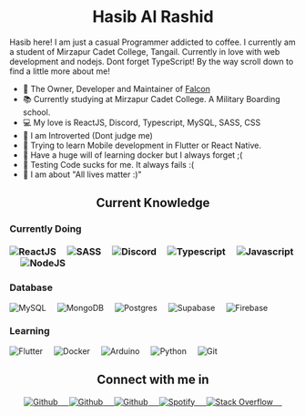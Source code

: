 <h1 align="center"><b>Hasib Al Rashid</b></h1>

<p>Hasib here! I am just a casual Programmer addicted to coffee. I currently am a student of Mirzapur Cadet College, Tangail. Currently in love with web development and nodejs. Dont forget TypeScript! By the way scroll down to find a little more about me!</p>

- 🔭 The Owner, Developer and Maintainer of [Falcon](https://github.com/hasib-rashid/Falcon)
- 📚 Currently studying at Mirzapur Cadet College. A Military Boarding school.
- 💻 My love is ReactJS, Discord, Typescript, MySQL, SASS, CSS
- 👦 I am Introverted (Dont judge me)
- 📱 Trying to learn Mobile development in Flutter or React Native.
- 🐳 Have a huge will of learning docker but I always forget ;(
- 🧪 Testing Code sucks for me. It always fails :(
- 🤼 I am about "All lives matter :)"

<h2 align="center">Current Knowledge</h2>

<h3>Currently Doing
<br>
<br>
<div>
<img src="https://img.shields.io/badge/react-%2320232a.svg?style=for-the-badge&logo=react&logoColor=%2361DAFB" alt="ReactJS">&nbsp;&nbsp;&nbsp;&nbsp;
<img src="https://img.shields.io/badge/SASS-hotpink.svg?style=for-the-badge&logo=SASS&logoColor=white" alt="SASS">&nbsp;&nbsp;&nbsp;&nbsp;
<img src="https://img.shields.io/badge/Discord.js-%235865F2.svg?style=for-the-badge&logo=discord&logoColor=white" alt="Discord">&nbsp;&nbsp;&nbsp;&nbsp;
<img src="https://img.shields.io/badge/typescript-%23007ACC.svg?style=for-the-badge&logo=typescript&logoColor=white" alt="Typescript">&nbsp;&nbsp;&nbsp;&nbsp;
<img src="https://img.shields.io/badge/javascript-%23323330.svg?style=for-the-badge&logo=javascript&logoColor=%23F7DF1E" alt="Javascript">&nbsp;&nbsp;&nbsp;&nbsp;
<img src="https://img.shields.io/badge/node.js-6DA55F?style=for-the-badge&logo=node.js&logoColor=white" alt="NodeJS">&nbsp;&nbsp;&nbsp;&nbsp;
</div>
<h3>Database</h3>
<div>
<img src="https://img.shields.io/badge/mysql-4479A1.svg?style=for-the-badge&logo=mysql&logoColor=white" alt="MySQL">&nbsp;&nbsp;&nbsp;&nbsp;
<img src="https://img.shields.io/badge/MongoDB-%234ea94b.svg?style=for-the-badge&logo=mongodb&logoColor=white" alt="MongoDB">&nbsp;&nbsp;&nbsp;&nbsp;
<img src="https://img.shields.io/badge/postgres-%23316192.svg?style=for-the-badge&logo=postgresql&logoColor=white" alt="Postgres">&nbsp;&nbsp;&nbsp;&nbsp;
<img src="https://img.shields.io/badge/Supabase-3ECF8E?style=for-the-badge&logo=supabase&logoColor=white" alt="Supabase">&nbsp;&nbsp;&nbsp;&nbsp;
<img src="https://img.shields.io/badge/firebase-a08021?style=for-the-badge&logo=firebase&logoColor=ffcd34" alt="Firebase">&nbsp;&nbsp;&nbsp;&nbsp;
</div>
<h3>Learning</h3>
<div>
<img src="https://img.shields.io/badge/Flutter-%2302569B.svg?style=for-the-badge&logo=Flutter&logoColor=white" alt="Flutter">&nbsp;&nbsp;&nbsp;&nbsp;
<img src="https://img.shields.io/badge/docker-%230db7ed.svg?style=for-the-badge&logo=docker&logoColor=white" alt="Docker">&nbsp;&nbsp;&nbsp;&nbsp;
<img src="https://img.shields.io/badge/-Arduino-00979D?style=for-the-badge&logo=Arduino&logoColor=white" alt="Arduino">&nbsp;&nbsp;&nbsp;&nbsp;
<img src="https://img.shields.io/badge/python-3670A0?style=for-the-badge&logo=python&logoColor=ffdd54" alt="Python">&nbsp;&nbsp;&nbsp;&nbsp;
<img src="https://img.shields.io/badge/git-%23F05033.svg?style=for-the-badge&logo=git&logoColor=white" alt="Git">&nbsp;&nbsp;&nbsp;&nbsp;
</div>

<h2 align="center">Connect with me in</h2>
<div align="center">
<a href="https://github.com/hasib-rashid" target="_blank">
  <img src="https://img.shields.io/badge/github-%23121011.svg?style=for-the-badge&logo=github&logoColor=white" alt="Github">&nbsp;&nbsp;&nbsp;&nbsp;
</a>
<a href="https://hasibrashid.vercel.app" target="_blank">
  <img src="https://img.shields.io/badge/Website-0078D7?style=for-the-badge&logo=circle&logoColor=white" alt="Github">&nbsp;&nbsp;&nbsp;&nbsp;
</a><a href="https://dev.to/hasibrashid" target="_blank">
  <img src="https://img.shields.io/badge/dev.to-0A0A0A?style=for-the-badge&logo=dev.to&logoColor=white" alt="Github">&nbsp;&nbsp;&nbsp;&nbsp;
</a><a href="https://open.spotify.com/user/2gm5rrycgg6pu4rdxq3tcc9lx" target="_blank">
  <img src="https://img.shields.io/badge/Spotify-1ED760?style=for-the-badge&logo=spotify&logoColor=white" alt="Spotify">&nbsp;&nbsp;&nbsp;&nbsp;
</a><a href="https://github.com/hasib-rashid" target="_blank">
  <img src="https://img.shields.io/badge/-Stackoverflow-FE7A16?style=for-the-badge&logo=stack-overflow&logoColor=white" alt="Stack Overflow">&nbsp;&nbsp;&nbsp;&nbsp;
</a>
</div>
